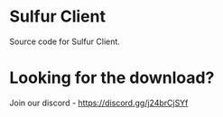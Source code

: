 # Sulfur Client
Source code for Sulfur Client.

# Looking for the download?
Join our discord - https://discord.gg/j24brCjSYf
